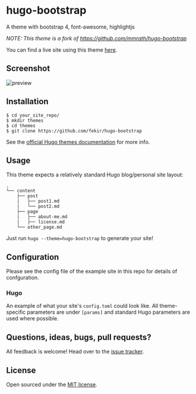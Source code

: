 hugo-bootstrap
==============
A theme with bootstrap 4, font-awesome, highlightjs

*NOTE: This theme is a fork of https://github.com/mmrath/hugo-bootstrap*

You can find a live site using this theme [here](http://mmrath.com/).

## Screenshot

![preview](https://github.com/mmrath/hugo-bootstrap/blob/master/images/screenshot.png)

## Installation

```
$ cd your_site_repo/
$ mkdir themes
$ cd themes
$ git clone https://github.com/fekir/hugo-bootstrap
```

See the [official Hugo themes documentation](http://gohugo.io/themes/installing) for more info.

## Usage

This theme expects a relatively standard Hugo blog/personal site layout:
```
.
└── content
    ├── post
    |   ├── post1.md
    |   └── post2.md
    ├── page
    |   ├── about-me.md
    |   ├── license.md
    └── other_page.md
```

Just run `hugo --theme=hugo-bootstrap` to generate your site!

## Configuration

Please see the config file of the example site in this repo for details of confguration.

### Hugo

An example of what your site's `config.toml` could look like. All theme-specific parameters are under `[params]` and standard Hugo parameters are used where possible.


## Questions, ideas, bugs, pull requests?

All feedback is welcome! Head over to the [issue tracker](https://github.com/mmrath/hugo-bootstrap/issues).

## License

Open sourced under the [MIT license](https://github.com/enten/hyde-y/blob/master/LICENSE).
